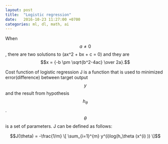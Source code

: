 ```yaml
---
layout: post
title:  "Logistic regression"
date:   2016-10-23 11:27:00 +0700
categories: ml, dl, math, ai
---
```


When $$a \ne 0$$, there are two solutions to \(ax^2 + bx + c = 0\) and they are
$$x = {-b \pm \sqrt{b^2-4ac} \over 2a}.$$

Cost function of logistic regression J is a function that is used to minimized 
error(difference) between target output $$y$$ and the result from hypothesis $$h_\theta$$.
$$\theta$$ is a set of parameters. J can be defined as follows: 

$$J(\theta) = -\frac{1/m} \[ \sum_{i=1}^{m} y^(i)log(h_\theta (x^(i) )) \]$$ 